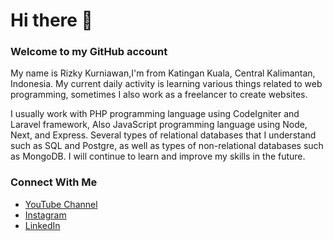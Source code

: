 # Hi there 👋
### Welcome to my GitHub account

My name is Rizky Kurniawan,I'm from Katingan Kuala, Central Kalimantan, Indonesia. My current daily activity is learning various things related to web programming, sometimes I also work as a freelancer to create websites.

I usually work with PHP programming language using CodeIgniter and Laravel framework, Also JavaScript programming language using Node, Next, and Express. Several types of relational databases that I understand such as SQL and Postgre, as well as types of non-relational databases such as MongoDB. I will continue to learn and improve my skills in the future.

### Connect With Me
- [YouTube Channel](https://www.youtube.com/kykurniawan)
- [Instagram](https://instagram.com/_sweet.scar)
- [LinkedIn](https://www.linkedin.com/in/kykurniawan/)
